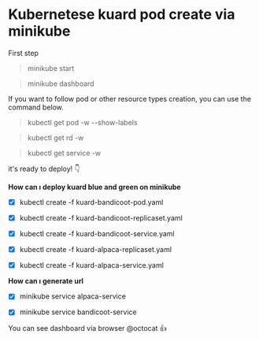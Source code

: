 # Kubernetese kuard pod create via minikube

First step
> minikube start

> minikube dashboard

If you want to follow pod or other resource types creation, you can use the command below.
>kubectl get pod -w --show-labels

>kubectl get rd -w

>kubectl get service -w
    
it's ready to deploy! :point_down:


**How can ı deploy kuard blue and green on minikube**
- [x] kubectl create -f kuard-bandicoot-pod.yaml

- [x] kubectl create -f kuard-bandicoot-replicaset.yaml

- [x] kubectl create -f kuard-bandicoot-service.yaml

- [x] kubectl create -f kuard-alpaca-replicaset.yaml

- [x] kubectl create -f kuard-alpaca-service.yaml

**How can ı generate url**
- [x] minikube service alpaca-service

- [x] minikube service bandicoot-service

You can see dashboard via browser @octocat :+1:

